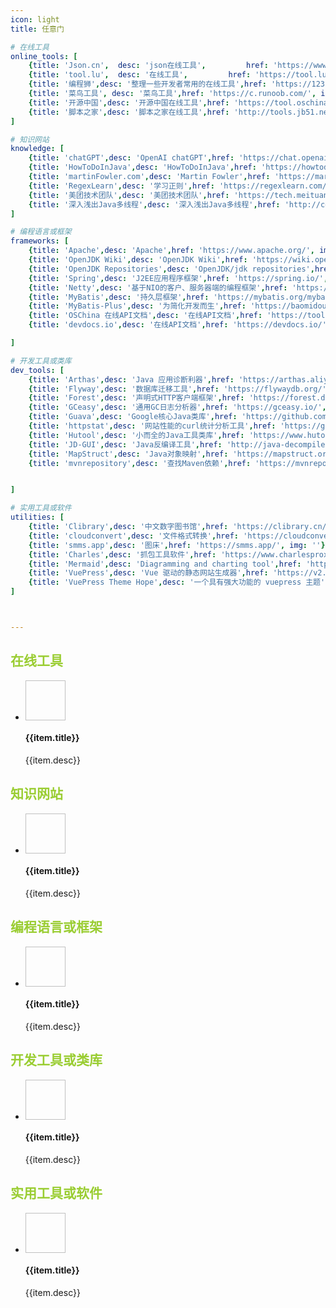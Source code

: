 ```yaml
---
icon: light
title: 任意门

# 在线工具
online_tools: [
    {title: 'Json.cn',  desc: 'json在线工具',         href: 'https://www.json.cn/', img: 'https://www.json.cn/favicon.ico'},
    {title: 'tool.lu',  desc: '在线工具',         href: 'https://tool.lu/', img: 'https://tool.lu/favicon.ico'},
    {title: '编程狮',desc: '整理一些开发者常用的在线工具',href: 'https://123.w3cschool.cn/webtools', img: 'https://7n.w3cschool.cn/statics/images/favicon.ico'},
    {title: '菜鸟工具', desc: '菜鸟工具',href: 'https://c.runoob.com/', img: 'https://static.runoob.com/images/c-runoob-logo.ico'},
    {title: '开源中国',desc: '开源中国在线工具',href: 'https://tool.oschina.net/', img: 'https://tool.oschina.net/img/favicon.ico'},
    {title: '脚本之家',desc: '脚本之家在线工具',href: 'http://tools.jb51.net/', img: 'http://tools.jb51.net/favicon.ico'},
]

# 知识网站
knowledge: [
    {title: 'chatGPT',desc: 'OpenAI chatGPT',href: 'https://chat.openai.com/', img: 'https://chat.openai.com/favicon-32x32.png'},
    {title: 'HowToDoInJava',desc: 'HowToDoInJava',href: 'https://howtodoinjava.com/', img: ''},
    {title: 'martinFowler.com',desc: 'Martin Fowler',href: 'https://martinfowler.com/', img: 'https://martinfowler.com/favicon.ico'},
    {title: 'RegexLearn',desc: '学习正则',href: 'https://regexlearn.com/', img: 'https://regexlearn.com/favicon.svg'},
    {title: '美团技术团队',desc: '美团技术团队',href: 'https://tech.meituan.com/', img: 'https://awps-assets.meituan.net/mit/blog/v20190629/asset/icon/favicon.ico'},
    {title: '深入浅出Java多线程',desc: '深入浅出Java多线程',href: 'http://concurrent.redspider.group/', img: 'http://concurrent.redspider.group/gitbook/images/favicon.ico'},
]

# 编程语言或框架
frameworks: [
    {title: 'Apache',desc: 'Apache',href: 'https://www.apache.org/', img: 'https://www.apache.org/img/the-apache-way.jpg'},
    {title: 'OpenJDK Wiki',desc: 'OpenJDK Wiki',href: 'https://wiki.openjdk.org/', img: 'https://wiki.openjdk.org/plugins/servlet/theme/engine/resource/OPENJDKV1/nanoduke.ico'},
    {title: 'OpenJDK Repositories',desc: 'OpenJDK/jdk repositories',href: 'https://hg.openjdk.java.net/jdk', img: 'https://hg.openjdk.java.net/static/duke-pipes.png'},
    {title: 'Spring',desc: 'J2EE应用程序框架',href: 'https://spring.io/', img: 'https://spring.io/favicon.svg'},
    {title: 'Netty',desc: '基于NIO的客户、服务器端的编程框架',href: 'https://netty.io//', img: 'https://netty.io/images/favicon.ico'},
    {title: 'MyBatis',desc: '持久层框架',href: 'https://mybatis.org/mybatis-3/zh/index.html', img: 'http://www.mybatis.org/images/mybatis-logo.png'},
    {title: 'MyBatis-Plus',desc: '为简化开发而生',href: 'https://baomidou.com/', img: 'https://baomidou.com/img/favicon.ico'},
    {title: 'OSChina 在线API文档',desc: '在线API文档',href: 'https://tool.oschina.net/apidocs', img: 'https://tool.oschina.net/img/favicon.ico'},
    {title: 'devdocs.io',desc: '在线API文档',href: 'https://devdocs.io/', img: 'https://devdocs.io/favicon.ico'},

]

# 开发工具或类库
dev_tools: [
    {title: 'Arthas',desc: 'Java 应用诊断利器',href: 'https://arthas.aliyun.com/', img: 'https://arthas.aliyun.com/images/favicon.ico'},
    {title: 'Flyway',desc: '数据库迁移工具',href: 'https://flywaydb.org/', img: 'https://flywaydb.org/wp-content/uploads/2020/12/cropped-favicon-32x32.png'},
    {title: 'Forest',desc: '声明式HTTP客户端框架',href: 'https://forest.dtflyx.com/', img: 'https://forest.dtflyx.com/img/logo.png'},
    {title: 'GCeasy',desc: '通用GC日志分析器',href: 'https://gceasy.io/', img: 'https://gceasy.ycrash.cn/assets/new-gc/img/gc-favicon.ico'},
    {title: 'Guava',desc: 'Google核心Java类库',href: 'https://github.com/google/guava', img: 'https://github.githubassets.com/favicons/favicon-dark.svg'},
    {title: 'httpstat',desc: '网站性能的curl统计分析工具',href: 'https://github.com/reorx/httpstat', img: 'https://github.githubassets.com/favicons/favicon-dark.svg'},
    {title: 'Hutool',desc: '小而全的Java工具类库',href: 'https://www.hutool.cn/', img: 'https://www.hutool.cn/favicon.ico'},
    {title: 'JD-GUI',desc: 'Java反编译工具',href: 'http://java-decompiler.github.io/', img: 'http://java-decompiler.github.io/favicon.ico'},
    {title: 'MapStruct',desc: 'Java对象映射',href: 'https://mapstruct.org/', img: 'https://mapstruct.org/images/favicon.ico'},
    {title: 'mvnrepository',desc: '查找Maven依赖',href: 'https://mvnrepository.com/', img: ''},


]

# 实用工具或软件
utilities: [
    {title: 'Clibrary',desc: '中文数字图书馆',href: 'https://clibrary.cn/', img: 'https://clibrary.cn/static/img/icon.png'},
    {title: 'cloudconvert',desc: '文件格式转换',href: 'https://cloudconvert.com/', img: 'https://cloudconvert.com/images/logo_flat_32.png'},
    {title: 'smms.app',desc: '图床',href: 'https://smms.app/', img: ''},
    {title: 'Charles',desc: '抓包工具软件',href: 'https://www.charlesproxy.com/', img: 'https://www.charlesproxy.com/static/img/icon.850a44d2.png'},
    {title: 'Mermaid',desc: 'Diagramming and charting tool',href: 'https://mermaid.js.org/', img: 'https://mermaid.js.org/favicon.ico'},
    {title: 'VuePress',desc: 'Vue 驱动的静态网站生成器',href: 'https://v2.vuepress.vuejs.org/zh/', img: 'https://v2.vuepress.vuejs.org/images/icons/favicon-32x32.png'},
    {title: 'VuePress Theme Hope',desc: '一个具有强大功能的 vuepress 主题',href: 'https://theme-hope.vuejs.press/zh/', img: 'https://theme-hope.vuejs.press/favicon.ico'},
]



---
```


## <font color="yellowgreen">在线工具</font>
<body class="xbody">
    <ul class="project-list">
        <li v-for="item in $frontmatter.online_tools" class="project-list-item-wrap">
            <a class="clearfix project-list-item" style="max-width:100%;height:auto;" :href="item.href" >
                <div class="fl cover">
                    <img :src="item.img"  width="64" height="64">
                </div>
                <div class="info">
                    <h4 class="single-ellipsis info-title">{{item.title}}</h4>
                    <p class="double-ellipsis info-des">{{item.desc}}</p>
                </div>
            </a>
        </li>
    </ul>
</body>

 ## <font color="yellowgreen">知识网站</font>
<body class="xbody">
    <ul class="project-list">
        <li v-for="item in $frontmatter.knowledge" class="project-list-item-wrap">
            <a class="clearfix project-list-item" style="max-width:100%;height:auto;" :href="item.href" >
                <div class="fl cover">
                    <img :src="item.img"  width="64" height="64">
                </div>
                <div class="info">
                    <h4 class="single-ellipsis info-title">{{item.title}}</h4>
                    <p class="double-ellipsis info-des">{{item.desc}}</p>
                </div>
            </a>
        </li>
    </ul>
</body>

 ## <font color="yellowgreen">编程语言或框架</font>
<body class="xbody">
    <ul class="project-list">
        <li v-for="item in $frontmatter.frameworks" class="project-list-item-wrap">
            <a class="clearfix project-list-item" style="max-width:100%;height:auto;" :href="item.href" >
                <div class="fl cover">
                    <img :src="item.img"  width="64" height="64">
                </div>
                <div class="info">
                    <h4 class="single-ellipsis info-title">{{item.title}}</h4>
                    <p class="double-ellipsis info-des">{{item.desc}}</p>
                </div>
            </a>
        </li>
    </ul>
</body>

## <font color="yellowgreen">开发工具或类库</font>
<body class="xbody">
    <ul class="project-list">
        <li v-for="item in $frontmatter.dev_tools" class="project-list-item-wrap">
            <a class="clearfix project-list-item" style="max-width:100%;height:auto;" :href="item.href" >
                <div class="fl cover">
                    <img :src="item.img"  width="64" height="64">
                </div>
                <div class="info">
                    <h4 class="single-ellipsis info-title">{{item.title}}</h4>
                    <p class="double-ellipsis info-des">{{item.desc}}</p>
                </div>
            </a>
        </li>
    </ul>
</body>

## <font color="yellowgreen">实用工具或软件</font>
<body class="xbody">
    <ul class="project-list">
        <li v-for="item in $frontmatter.utilities" class="project-list-item-wrap">
            <a class="clearfix project-list-item" style="max-width:100%;height:auto;" :href="item.href" >
                <div class="fl cover">
                    <img :src="item.img"  width="64" height="64">
                </div>
                <div class="info">
                    <h4 class="single-ellipsis info-title">{{item.title}}</h4>
                    <p class="double-ellipsis info-des">{{item.desc}}</p>
                </div>
            </a>
        </li>
    </ul>
</body>
